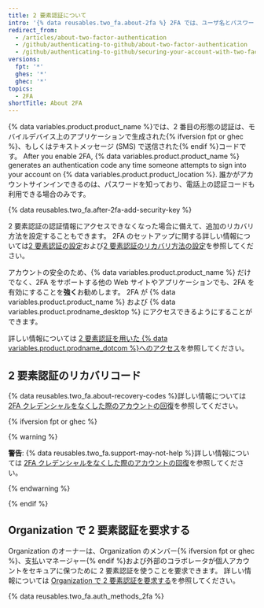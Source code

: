 ```yaml
---
title: 2 要素認証について
intro: '{% data reusables.two_fa.about-2fa %} 2FA では、ユーザ名とパスワードを使用してログインし、さらに自分だけが知っている、または利用できる別の形式の認証でログインする必要があります。'
redirect_from:
  - /articles/about-two-factor-authentication
  - /github/authenticating-to-github/about-two-factor-authentication
  - /github/authenticating-to-github/securing-your-account-with-two-factor-authentication-2fa/about-two-factor-authentication
versions:
  fpt: '*'
  ghes: '*'
  ghec: '*'
topics:
  - 2FA
shortTitle: About 2FA
---
```


{% data variables.product.product_name %}では、2 番目の形態の認証は、モバイルデバイス上のアプリケーションで生成された{% ifversion fpt or ghec %}、もしくはテキストメッセージ (SMS) で送信された{% endif %}コードです。 After you enable 2FA, {% data variables.product.product_name %} generates an authentication code any time someone attempts to sign into your account on {% data variables.product.product_location %}. 誰かがアカウントサインインできるのは、パスワードを知っており、電話上の認証コードも利用できる場合のみです。

{% data reusables.two_fa.after-2fa-add-security-key %}

2 要素認証の認証情報にアクセスできなくなった場合に備えて、追加のリカバリ方法を設定することもできます。 2FA のセットアップに関する詳しい情報については[2 要素認証の設定](/articles/configuring-two-factor-authentication)および[2 要素認証のリカバリ方法の設定](/articles/configuring-two-factor-authentication-recovery-methods)を参照してください。

アカウントの安全のため、{% data variables.product.product_name %} だけでなく、2FA をサポートする他の Web サイトやアプリケーションでも、2FA を有効にすることを**強く**お勧めします。 2FA が {% data variables.product.product_name %} および {% data variables.product.prodname_desktop %} にアクセスできるようにすることができます。

詳しい情報については [2 要素認証を用いた {% data variables.product.prodname_dotcom %}へのアクセス](/articles/accessing-github-using-two-factor-authentication)を参照してください。

## 2 要素認証のリカバリコード

{% data reusables.two_fa.about-recovery-codes %}詳しい情報については [2FA クレデンシャルをなくした際のアカウントの回復](/articles/recovering-your-account-if-you-lose-your-2fa-credentials)を参照してください。

{% ifversion fpt or ghec %}

{% warning %}

**警告**: {% data reusables.two_fa.support-may-not-help %}詳しい情報については [2FA クレデンシャルをなくした際のアカウントの回復](/articles/recovering-your-account-if-you-lose-your-2fa-credentials)を参照してください。

{% endwarning %}

{% endif %}

## Organization で 2 要素認証を要求する

Organization のオーナーは、Organization のメンバー{% ifversion fpt or ghec %}、支払いマネージャー{% endif %}および外部のコラボレータが個人アカウントをセキュアに保つために 2 要素認証を使うことを要求できます。 詳しい情報については [Organization で 2 要素認証を要求する](/articles/requiring-two-factor-authentication-in-your-organization)を参照してください。

{% data reusables.two_fa.auth_methods_2fa %}

